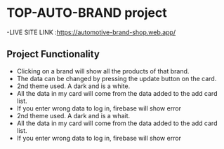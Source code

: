 # TOP-AUTO-BRAND project

-LIVE SITE LINK :https://automotive-brand-shop.web.app/

## Project Functionality
- Clicking on a brand will show all the products of that brand.
- The data can be changed by pressing the update button on the card.
- 2nd theme used. A dark and is a white.
- All the data in my card will come from the data added to the add card list.
- If you enter wrong data to log in, firebase will show error
- 2nd theme used. A dark and is a whait.
- All the data in my card will come from the data added to the add card list.
- If you enter wrong data to log in, firebase will show error
